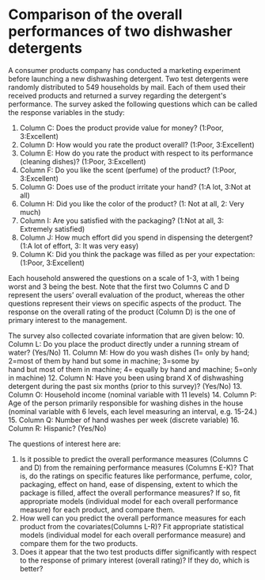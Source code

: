 # Comparison of the overall performances of two dishwasher detergents
A consumer products company has conducted a marketing experiment before launching a new dishwashing detergent. Two test detergents were randomly distributed to 549 households by mail. Each of them used their received products and returned a survey regarding the detergent's performance. The survey asked the following questions which can be called the response variables in the study:

1. Column C: Does the product provide value for money? (1:Poor, 3:Excellent)
2. Column D: How would you rate the product overall? (1:Poor, 3:Excellent)
3. Column E: How do you rate the product with respect to its performance (cleaning dishes)? (1:Poor, 3:Excellent)
4. Column F: Do you like the scent (perfume) of the product? (1:Poor, 3:Excellent)
5. Column G: Does use of the product irritate your hand? (1:A lot, 3:Not at all)
6. Column H: Did you like the color of the product? (1: Not at all, 2: Very much)
7. Column I: Are you satisfied with the packaging? (1:Not at all, 3: Extremely satisfied)
8. Column J: How much effort did you spend in dispensing the detergent? (1:A lot of effort, 3: It was very easy)
9. Column K: Did you think the package was filled as per your expectation: (1:Poor, 3:Excellent)

Each household answered the questions on a scale of 1-3, with 1 being worst and 3 being the best.
Note that the first two Columns C and D represent the users’ overall evaluation of the product, whereas the other questions represent their views on specific aspects of the product. The response on the overall rating of the product (Column D) is the one of primary interest to the management.

The survey also collected covariate information that are given below:
10. Column L: Do you place the product directly under a running stream of water? (Yes/No)
11. Column M: How do you wash dishes (1= only by hand; 2=most of them by hand but some in machine; 3=some by   
    hand but most of them in machine; 4= equally by hand and machine; 5=only in machine)
12. Column N: Have you been using brand X of dishwashing detergent during the past six months (prior to this 
    survey)? (Yes/No)
13. Column O: Household income (nominal variable with 11 levels)
14. Column P: Age of the person primarily responsible for washing dishes in the house (nominal variable with 6 
    levels, each level measuring an interval, e.g. 15-24.)
15. Column Q: Number of hand washes per week (discrete variable)
16. Column R: Hispanic? (Yes/No)

The questions of interest here are:
1. Is it possible to predict the overall performance measures (Columns C and D) from the remaining performance measures (Columns E-K)? That is, do the ratings on specific features like performance, perfume, color, packaging, effect on hand, ease of dispensing, extent to which the package is filled, affect the overall performance measures? If so, fit appropriate models (individual model for each overall performance measure) for each product, and compare them.
2. How well can you predict the overall performance measures for each product from the covariates(Columns L-R)? Fit appropriate statistical models (individual model for each overall performance measure) and compare them for the two products.
3. Does it appear that the two test products differ significantly with respect to the response of primary interest (overall rating)? If they do, which is better?
